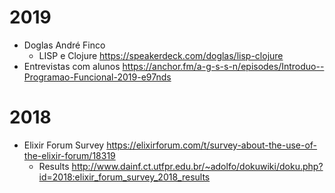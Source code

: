 # 2019

- Doglas André Finco
  - LISP e Clojure https://speakerdeck.com/doglas/lisp-clojure
- Entrevistas com alunos https://anchor.fm/a-g-s-s-n/episodes/Introduo--Programao-Funcional-2019-e97nds

# 2018

- Elixir Forum Survey https://elixirforum.com/t/survey-about-the-use-of-the-elixir-forum/18319
  - Results http://www.dainf.ct.utfpr.edu.br/~adolfo/dokuwiki/doku.php?id=2018:elixir_forum_survey_2018_results

